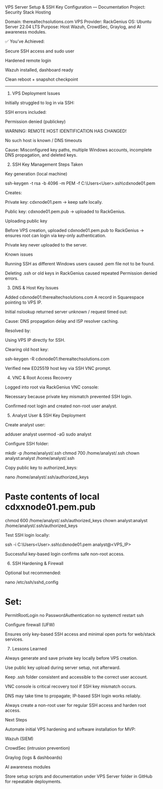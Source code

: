 VPS Server Setup & SSH Key Configuration — Documentation
Project: Security Stack Hosting

Domain: therealtechsolutions.com
VPS Provider: RackGenius
OS: Ubuntu Server 22.04 LTS
Purpose: Host Wazuh, CrowdSec, Graylog, and AI awareness modules.

✅ You’ve Achieved:

Secure SSH access and sudo user

Hardened remote login

Wazuh installed, dashboard ready

Clean reboot + snapshot checkpoint

--------------------------------------------------------------------------------------------------------------

1. VPS Deployment Issues

Initially struggled to log in via SSH:

SSH errors included:

Permission denied (publickey)

WARNING: REMOTE HOST IDENTIFICATION HAS CHANGED!

No such host is known / DNS timeouts

Cause: Misconfigured key paths, multiple Windows accounts, incomplete DNS propagation, and deleted keys.

2. SSH Key Management
Steps Taken

Key generation (local machine)

ssh-keygen -t rsa -b 4096 -m PEM -f C:\Users\<User>\.ssh\cdxnode01.pem


Creates:

Private key: cdxnode01.pem → keep safe locally.

Public key: cdxnode01.pem.pub → uploaded to RackGenius.

Uploading public key

Before VPS creation, uploaded cdxnode01.pem.pub to RackGenius → ensures root can login via key-only authentication.

Private key never uploaded to the server.

Known issues

Running SSH as different Windows users caused .pem file not to be found.

Deleting .ssh or old keys in RackGenius caused repeated Permission denied errors.

3. DNS & Host Key Issues

Added cdxnode01.therealtechsolutions.com A record in Squarespace pointing to VPS IP.

Initial nslookup returned server unknown / request timed out:

Cause: DNS propagation delay and ISP resolver caching.

Resolved by:

Using VPS IP directly for SSH.

Clearing old host key:

ssh-keygen -R cdxnode01.therealtechsolutions.com


Verified new ED25519 host key via SSH VNC prompt.

4. VNC & Root Access Recovery

Logged into root via RackGenius VNC console:

Necessary because private key mismatch prevented SSH login.

Confirmed root login and created non-root user analyst.

5. Analyst User & SSH Key Deployment

Create analyst user:

adduser analyst
usermod -aG sudo analyst


Configure SSH folder:

mkdir -p /home/analyst/.ssh
chmod 700 /home/analyst/.ssh
chown analyst:analyst /home/analyst/.ssh


Copy public key to authorized_keys:

nano /home/analyst/.ssh/authorized_keys
# Paste contents of local cdxxnode01.pem.pub
chmod 600 /home/analyst/.ssh/authorized_keys
chown analyst:analyst /home/analyst/.ssh/authorized_keys


Test SSH login locally:

ssh -i C:\Users\<User>\.ssh\cdxnode01.pem analyst@<VPS_IP>


Successful key-based login confirms safe non-root access.

6. SSH Hardening & Firewall

Optional but recommended:

nano /etc/ssh/sshd_config
# Set:
PermitRootLogin no
PasswordAuthentication no
systemctl restart ssh


Configure firewall (UFW)

Ensures only key-based SSH access and minimal open ports for web/stack services.

7. Lessons Learned

Always generate and save private key locally before VPS creation.

Use public key upload during server setup, not afterward.

Keep .ssh folder consistent and accessible to the correct user account.

VNC console is critical recovery tool if SSH key mismatch occurs.

DNS may take time to propagate; IP-based SSH login works reliably.

Always create a non-root user for regular SSH access and harden root access.

Next Steps

Automate initial VPS hardening and software installation for MVP:

Wazuh (SIEM)

CrowdSec (intrusion prevention)

Graylog (logs & dashboards)

AI awareness modules

Store setup scripts and documentation under VPS Server folder in GitHub for repeatable deployments.

